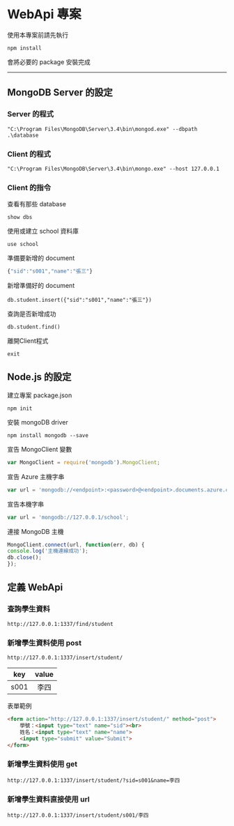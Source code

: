 # WebApi 專案

使用本專案前請先執行

```
npm install
```
會將必要的 package 安裝完成

---

## MongoDB Server 的設定

### Server 的程式

```
"C:\Program Files\MongoDB\Server\3.4\bin\mongod.exe" --dbpath .\database
```

### Client 的程式

```
"C:\Program Files\MongoDB\Server\3.4\bin\mongo.exe" --host 127.0.0.1
```

### Client 的指令

查看有那些 database
```
show dbs
```

使用或建立 school 資料庫
```
use school
```

準備要新增的 document
```js
{"sid":"s001","name":"張三"}
```

新增準備好的 document
```
db.student.insert({"sid":"s001","name":"張三"})
```

查詢是否新增成功
```
db.student.find()
```

離開Client程式
```
exit
```

## Node.js 的設定

建立專案 package.json
```
npm init
```

安裝 mongoDB driver
```
npm install mongodb --save
```

宣告 MongoClient 變數

```js
var MongoClient = require('mongodb').MongoClient;
```

宣告 Azure 主機字串

```js
var url = 'mongodb://<endpoint>:<password>@<endpoint>.documents.azure.com:10250/?ssl=true';
```

宣告本機字串
```js
var url = 'mongodb://127.0.0.1/school';
```

連接 MongoDB 主機
```js
MongoClient.connect(url, function(err, db) {
console.log('主機連線成功');
db.close();
});
```
## 定義 WebApi

### 查詢學生資料
```
http://127.0.0.1:1337/find/student
```

### 新增學生資料使用 post
```
http://127.0.0.1:1337/insert/student/
```

key | value
:--:|:-----:
s001| 李四

表單範例
```html
<form action="http://127.0.0.1:1337/insert/student/" method="post">
    學號：<input type="text" name="sid"><br>
    姓名：<input type="text" name="name">
    <input type="submit" value="Submit">
</form>
```

### 新增學生資料使用 get

```
http://127.0.0.1:1337/insert/student/?sid=s001&name=李四
```

### 新增學生資料直接使用 url

```
http://127.0.0.1:1337/insert/student/s001/李四
```

